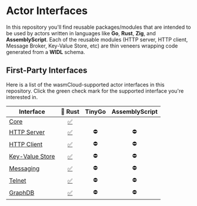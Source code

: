 # Actor Interfaces

In this repository you'll find reusable packages/modules that are intended to be used by actors written in languages like **Go**, **Rust**, **Zig**, and **AssemblyScript**. Each of the reusable modules (HTTP server, HTTP client, Message Broker, Key-Value Store, etc) are thin veneers wrapping code generated from a **WIDL** schema.

## First-Party Interfaces

Here is a list of the wasmCloud-supported actor interfaces in this repository. Click the green check mark for the supported interface you're interested in.

| Interface | 🦀 Rust | TinyGo | AssemblyScript |
| --- | :---: | :---: | :---: |
| [Core](./schemas/core.widl) | [✅](./rust/actor-core/README.md) |  | |
| [HTTP Server](./schemas/http.widl) | [✅](./rust/http-server/README.md) | ⛔ | ⛔ |
| [HTTP Client](./schemas/http.widl) | [✅](./rust/http-client/README.md) | ⛔|⛔|
| [Key-Value Store](./schemas/keyvalue.widl) | [✅](./rust/keyvalue/README.md) | ⛔ | ⛔ |
| [Messaging](./schemas/messaging.widl) | [✅](./rust/messaging/README.md) | ⛔ | ⛔ |
| [Telnet](./schemas/telnet.widl) | [✅](./rust/telnet/README.md) | ⛔ | ⛔ |
| [ GraphDB](./schemas/graphdb.widl) | [✅](./rust/grahdb/README.md) | ⛔ | ⛔ |

